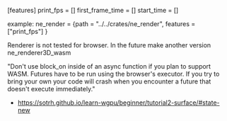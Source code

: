 [features]
print_fps = []
first_frame_time = []
start_time = []

example:
ne_render = {path = "../../crates/ne_render", features = ["print_fps"] }



Renderer is not tested for browser. In the future make another version ne_renderer3D_wasm

"Don't use block_on inside of an async function if you plan to support WASM. Futures have to be run using the browser's executor. If you try to bring your own your code will crash when you encounter a future that doesn't execute immediately."
- https://sotrh.github.io/learn-wgpu/beginner/tutorial2-surface/#state-new

